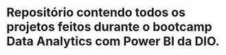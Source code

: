 # Repositório contendo todos os projetos feitos durante o bootcamp Data Analytics com Power BI da DIO.
